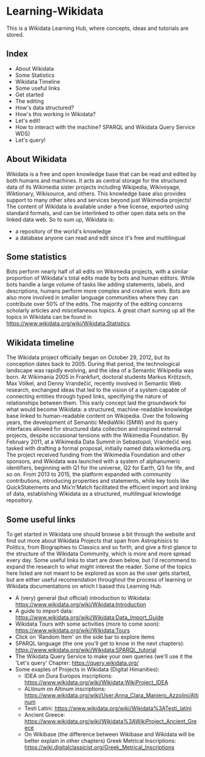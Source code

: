 # Learning-Wikidata
This is a Wikidata Learning Hub, where concepts, ideas and tutorials are stored.
## Index
- About Wikidata
- Some Statistics
- Wikidata Timeline
- Some useful links
- Get started
- The editing
- How's data structured?
- How's this working in Wikidata?
- Let's edit!
- How to interact with the machine? SPARQL and Wikidata Query Service WDS)
- Let's query!

## About Wikidata
Wikidata is a free and open knowledge base that can be read and edited by both humans and machines.
It acts as central storage for the structured data of its Wikimedia sister projects including Wikipedia, Wikivoyage, Wiktionary, Wikisource, and others.
This knowledge base also provides support to many other sites and services beyond just Wikimedia projects! The content of Wikidata is available under a free license, exported using standard formats, and can be interlinked to other open data sets on the linked data web.
So to sum up, Wikidata is: 
- a repository of the world's knowledge
- a database anyone can read and edit since it's free and multilingual

## Some statistics
Bots perform nearly half of all edits on Wikimedia projects, with a similar proportion of Wikidata's total edits made by bots and human editors. While bots handle a large volume of tasks like adding statements, labels, and descriptions, humans perform more complex and creative work. Bots are also more involved in smaller language communities where they can contribute over 50% of the edits. 
The majority of the editing concerns scholarly articles and miscellaneous topics. A great chart suming up all the topics in Wikidata can be found in https://www.wikidata.org/wiki/Wikidata:Statistics.

## Wikidata timeline
The Wikidata project officially began on October 29, 2012, but its conception dates back to 2005. During that period, the technological landscape was rapidly evolving, and the idea of a Semantic Wikipedia was born. At Wikimania 2005 in Frankfurt, doctoral students Markus Krötzsch, Max Völkel, and Denny Vrandečić, recently involved in Semantic Web research, exchanged ideas that led to the vision of a system capable of connecting entities through typed links, specifying the nature of relationships between them. This early concept laid the groundwork for what would become Wikidata: a structured, machine-readable knowledge base linked to human-readable content on Wikipedia. Over the following years, the development of Semantic MediaWiki (SMW) and its query interfaces allowed for structured data collection and inspired external projects, despite occasional tensions with the Wikimedia Foundation. By February 2011, at a Wikimedia Data Summit in Sebastopol, Vrandečić was tasked with drafting a formal proposal, initially named data.wikimedia.org. The project received funding from the Wikimedia Foundation and other sponsors, and Wikidata was launched with a system of alphanumeric identifiers, beginning with Q1 for the universe, Q2 for Earth, Q3 for life, and so on. From 2013 to 2015, the platform expanded with community contributions, introducing properties and statements, while key tools like QuickStatements and Mix’n’Match facilitated the efficient import and linking of data, establishing Wikidata as a structured, multilingual knowledge repository.

## Some useful links
To get started in Wikidata one should browse a bit through the website and find out more about Wikidata Projects that span from Astrophisics to Politics, from Biographies to Classics and so forth, and give a first glance to the structure of the Wikidata Community, which is more and more spread every day. Some useful links to start are down below, but I'd recommend to expand the research to what might interest the reader. Some of the topics here listed are not meant to be explored as soon as the user gets started, but are either useful recomendation throughout the process of learning or Wikidata documentations on which I based this Learning Hub.
- A (very) general (but official) introduction to Wikidata: https://www.wikidata.org/wiki/Wikidata:Introduction
- A guide to import data: https://www.wikidata.org/wiki/Wikidata:Data_Import_Guide
- Wikidata Tours with some activities (more to come soon): https://www.wikidata.org/wiki/Wikidata:Tours
- Click on 'Random Item' on the side bar to explore items
- SPARQL language (the one you'll get to know in the next chapters): https://www.wikidata.org/wiki/Wikidata:SPARQL_tutorial
- The Wikidata Query Service to make your own queries (we'll use it the 'Let's query' Chapter: https://query.wikidata.org/
- Some exaples of Projects in Wikidata (Digital Himanities):
  - IDEA on Dura Europos inscriptions: https://www.wikidata.org/wiki/Wikidata:WikiProject_IDEA
  - ALtinum on Altinum inscriptions: https://www.wikidata.org/wiki/User:Anna_Clara_Maniero_Azzolini/Altinum
  - Testi Latini: https://www.wikidata.org/wiki/Wikidata%3ATesti_latini
  - Ancient Greece: https://www.wikidata.org/wiki/Wikidata%3AWikiProject_Ancient_Greece
  - On Wikibase (the difference between Wikibase and Wikidata will be better explain in other chapters) Greek Metrical Inscriptions: https://wiki.digitalclassicist.org/Greek_Metrical_Inscriptions
